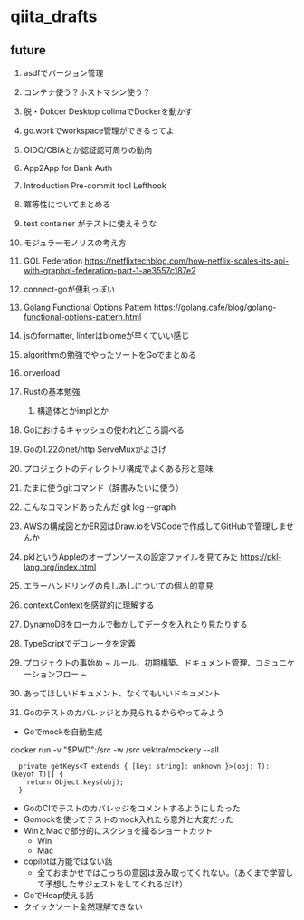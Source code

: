 # qiita_drafts

## future

1. asdfでバージョン管理
1. コンテナ使う？ホストマシン使う？
1. 脱・Dokcer Desktop colimaでDockerを動かす
1. go.workでworkspace管理ができるってよ
1. OIDC/CBIAとか認証認可周りの動向
1. App2App for Bank Auth
1. Introduction Pre-commit tool Lefthook
1. 冪等性についてまとめる
1. test container がテストに使えそうな
1. モジュラーモノリスの考え方
1. GQL Federation https://netflixtechblog.com/how-netflix-scales-its-api-with-graphql-federation-part-1-ae3557c187e2
1. connect-goが便利っぽい
1. Golang Functional Options Pattern https://golang.cafe/blog/golang-functional-options-pattern.html

1. jsのformatter, linterはbiomeが早くていい感じ
1. algorithmの勉強でやったソートをGoでまとめる
1. orverload
1. Rustの基本勉強
    1. 構造体とかimplとか
1. Goにおけるキャッシュの使われどころ調べる
1. Goの1.22のnet/http ServeMuxがよさげ
1. プロジェクトのディレクトリ構成でよくある形と意味
1. たまに使うgitコマンド（辞書みたいに使う）
1. こんなコマンドあったんだ git log --graph
1. AWSの構成図とかER図はDraw.ioをVSCodeで作成してGitHubで管理しませんか
1. pklというAppleのオープンソースの設定ファイルを見てみた https://pkl-lang.org/index.html
1. エラーハンドリングの良しあしについての個人的意見
1. context.Contextを感覚的に理解する
1. DynamoDBをローカルで動かしてデータを入れたり見たりする
1. TypeScriptでデコレータを定義
1. プロジェクトの事始め ~ ルール、初期構築、ドキュメント管理、コミュニケーションフロー ~
1. あってほしいドキュメント、なくてもいいドキュメント
1. Goのテストのカバレッジとか見られるからやってみよう
- Goでmockを自動生成

docker run -v "$PWD":/src -w /src vektra/mockery --all

```
  private getKeys<T extends { [key: string]: unknown }>(obj: T): (keyof T)[] {
    return Object.keys(obj);
  }
```

- GoのCIでテストのカバレッジをコメントするようにしたった
- Gomockを使ってテストのmock入れたら意外と大変だった
- WinとMacで部分的にスクショを撮るショートカット
  - Win
  - Mac
- copilotは万能ではない話
  - 全ておまかせではこっちの意図は汲み取ってくれない。（あくまで学習して予想したサジェストをしてくれるだけ）
- GoでHeap使える話
- クイックソート全然理解できない

